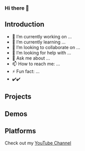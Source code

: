 ### Hi there 👋

## Introduction

- 🔭 I’m currently working on ...
- 🌱 I’m currently learning ...
- 👯 I’m looking to collaborate on ...
- 🤔 I’m looking for help with ...
- 💬 Ask me about ...
- 📫 How to reach me: ...
- ⚡ Fun fact: ...
- ✔️✔️

## Projects

## Demos

## Platforms
Check out my [YouTube Channel](https://www.youtube.com/)